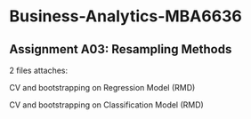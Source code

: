 # Business-Analytics-MBA6636

## Assignment A03: Resampling Methods

2 files attaches:

CV and bootstrapping on Regression Model (RMD) 

CV and bootstrapping on Classification Model (RMD)
